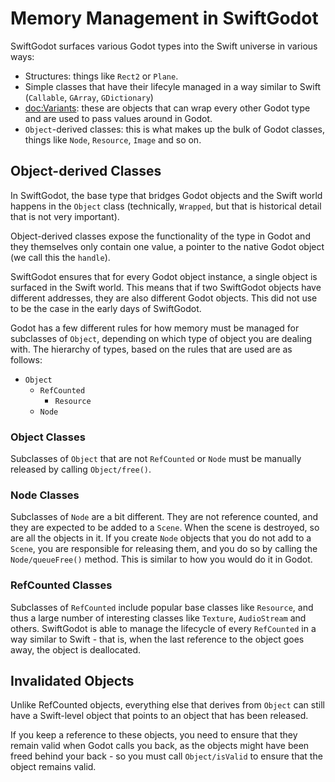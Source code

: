 # Memory Management in SwiftGodot

SwiftGodot surfaces various Godot types into the Swift universe in various ways:

- Structures: things like ``Rect2`` or ``Plane``.
- Simple classes that have their lifecyle managed in a way similar to Swift 
(``Callable``, ``GArray``, ``GDictionary``) 
- <doc:Variants>: these are objects that can wrap every other Godot type and are
  used to pass values around in Godot.
- ``Object``-derived classes: this is what makes up the bulk of Godot classes, things like ``Node``, ``Resource``, ``Image`` and so on.

## Object-derived Classes

In SwiftGodot, the base type that bridges Godot objects and the Swift world
happens in the ``Object`` class (technically, ``Wrapped``, but that is
historical detail that is not very important).

Object-derived classes expose the functionality of the type in Godot and they
themselves only contain one value, a pointer to the native Godot object (we call
this the `handle`).   

SwiftGodot ensures that for every Godot object instance, a single object is
surfaced in the Swift world.   This means that if two SwiftGodot objects have
different addresses, they are also different Godot objects.   This did not use
to be the case in the early days of SwiftGodot.

Godot has a few different rules for how memory must be managed for subclasses of
``Object``, depending on which type of object you are dealing with.   The
hierarchy of types, based on the rules that are used are as follows:

- ``Object``
  - ``RefCounted``
    - ``Resource``
  - ``Node``

### Object Classes

Subclasses of ``Object`` that are not ``RefCounted`` or ``Node`` must be
manually released by calling ``Object/free()``. 

### Node Classes

Subclasses of ``Node`` are a bit different.   They are not reference counted,
and they are expected to be added to a ``Scene``.   When the scene is destroyed,
so are all the objects in it.   If you create ``Node`` objects that you do not
add to a ``Scene``, you are responsible for releasing them, and you do so by
calling the ``Node/queueFree()`` method.   This is similar to how you would do
it in Godot.

### RefCounted Classes

Subclasses of ``RefCounted`` include popular base classes like ``Resource``, and
thus a large number of interesting classes like ``Texture``, ``AudioStream`` and
others.   SwiftGodot is able to manage the lifecycle of every ``RefCounted`` in
a way similar to Swift - that is, when the last reference to the object goes
away, the object is deallocated.

## Invalidated Objects

Unlike RefCounted objects, everything else that derives from ``Object`` can
still have a Swift-level object that points to an object that has been released.

If you keep a reference to these objects, you need to ensure that they remain
valid when Godot calls you back, as the objects might have been freed behind
your back - so you must call ``Object/isValid`` to ensure that the object
remains valid.   

